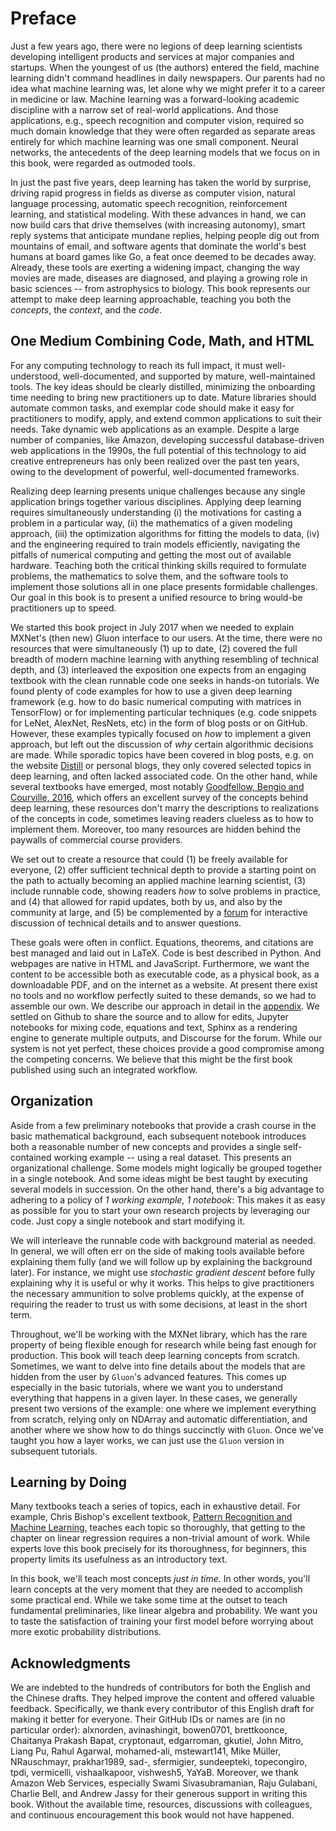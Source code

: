 # Preface

Just a few years ago, there were no legions of deep learning scientists
developing intelligent products and services at major companies and startups.
When the youngest of us (the authors) entered the field,
machine learning didn't command headlines in daily newspapers.
Our parents had no idea what machine learning was,
let alone why we might prefer it to a career in medicine or law.
Machine learning was a forward-looking academic discipline
with a narrow set of real-world applications.
And those applications, e.g., speech recognition and computer vision,
required so much domain knowledge that they were often regarded
as separate areas entirely for which machine learning was one small component.
Neural networks, the antecedents of the deep learning models
that we focus on in this book, were regarded as outmoded tools.


In just the past five years, deep learning has taken the world by surprise,
driving rapid progress in fields as diverse as computer vision,
natural language processing, automatic speech recognition,
reinforcement learning, and statistical modeling.
With these advances in hand, we can now build cars that drive themselves
(with increasing autonomy), smart reply systems that anticipate mundane replies,
helping people dig out from mountains of email,
and software agents that dominate the world's best humans at board games like Go,
a feat once deemed to be decades away.
Already, these tools are exerting a widening impact,
changing the way movies are made, diseases are diagnosed,
and playing a growing role in basic sciences -- from astrophysics to biology.
This book represents our attempt to make deep learning approachable,
teaching you both the *concepts*, the *context*, and the *code*.


## One Medium Combining Code, Math, and HTML


For any computing technology to reach its full impact,
it must well-understood, well-documented, and supported by
mature, well-maintained tools.
The key ideas should be clearly distilled,
minimizing the onboarding time needing to bring new practitioners up to date.
Mature libraries should automate common tasks,
and exemplar code should make it easy for practitioners
to modify, apply, and extend common applications to suit their needs.
Take dynamic web applications as an example.
Despite a large number of companies, like Amazon,
developing successful database-driven web applications in the 1990s,
the full potential of this technology to aid creative entrepreneurs
has only been realized over the past ten years,
owing to the development of powerful, well-documented frameworks.



Realizing deep learning presents unique challenges because
any single application brings together various disciplines.
Applying deep learning requires simultaneously understanding
(i) the motivations for casting a problem in a particular way,
(ii) the mathematics of a given modeling approach,
(iii) the optimization algorithms for fitting the models to data,
(iv) and the engineering required to train models efficiently,
navigating the pitfalls of numerical computing and getting the most
out of available hardware.
Teaching both the critical thinking skills required to formulate problems,
the mathematics to solve them, and the software tools to implement those
solutions all in one place presents formidable challenges.
Our goal in this book is to present a unified resource
to bring would-be practitioners up to speed.



We started this book project in July 2017
when we needed to explain MXNet's (then new) Gluon interface to our users.
At the time, there were no resources that were simultaneously
(1) up to date, (2) covered the full breadth of modern machine learning
with anything resembling of technical depth,
and (3) interleaved the exposition one expects from an engaging textbook
with the clean runnable code one seeks in hands-on tutorials.
We found plenty of code examples for how to use a given deep learning
framework (e.g. how to do basic numerical computing with matrices in TensorFlow)
or for implementing particular techniques (e.g. code snippets for LeNet, AlexNet, ResNets, etc)
in the form of blog posts or on GitHub.
However, these examples typically focused on
*how* to implement a given approach,
but left out the discussion of *why* certain algorithmic decisions are made.
While sporadic topics have been covered in blog posts,
e.g. on the website [Distill](http://distill.pub) or personal blogs,
they only covered selected topics in deep learning, and often lacked associated code.
On the other hand, while several textbooks have emerged,
most notably [Goodfellow, Bengio and Courville, 2016](https://www.deeplearningbook.org/),
which offers an excellent survey of the concepts behind deep learning,
these resources don't marry the descriptions to realizations of the concepts in code,
sometimes leaving readers clueless as to how to implement them.
Moreover, too many resources are hidden behind the paywalls of commercial course providers.

We set out to create a resource that could
(1) be freely available for everyone,
(2) offer sufficient technical depth to provide a starting point on the path
to actually becoming an applied machine learning scientist,
(3) include runnable code, showing readers *how* to solve problems in practice,
and (4) that allowed for rapid updates, both by us, and also by the community at large,
and (5) be complemented by a [forum](http://discuss.mxnet.io)
for interactive discussion of technical details and to answer questions.

These goals were often in conflict.
Equations, theorems, and citations are best managed and laid out in LaTeX.
Code is best described in Python.
And webpages are native in HTML and JavaScript.
Furthermore, we want the content to be
accessible both as executable code, as a physical book,
as a downloadable PDF, and on the internet as a website.
At present there exist no tools and no workflow
perfectly suited to these demands, so we had to assemble our own.
We describe our approach in detail in the [appendix](../chapter_appendix/how-to-contribute.md).
We settled on Github to share the source and to allow for edits,
Jupyter notebooks for mixing code, equations and text,
Sphinx as a rendering engine to generate multiple outputs,
and Discourse for the forum.
While our system is not yet perfect, these choices provide a good compromise
among the competing concerns.
We believe that this might be the first book published using such an integrated workflow.

## Organization

Aside from a few preliminary notebooks that provide a crash course
in the basic mathematical background, each subsequent notebook introduces
both a reasonable number of new concepts and provides a single
self-contained working example -- using a real dataset.
This presents an organizational challenge. Some models might logically
be grouped together in a single notebook.  And some ideas might be
best taught by executing several models in succession.  On the other
hand, there's a big advantage to adhering to a policy of *1 working
example, 1 notebook*: This makes it as easy as possible for you to
start your own research projects by leveraging our code. Just copy a
single notebook and start modifying it.

We will interleave the runnable code with background material as needed.
In general, we will often err on the side of making tools
available before explaining them fully (and we will follow up by
explaining the background later).  For instance, we might use
*stochastic gradient descent* before fully explaining why it is useful
or why it works.  This helps to give practitioners the necessary
ammunition to solve problems quickly, at the expense of requiring the
reader to trust us with some decisions, at least in the short term.

Throughout, we'll be working with the MXNet library, which has the
rare property of being flexible enough for research while being fast
enough for production.  This book will teach deep learning concepts
from scratch.  Sometimes, we want to delve into fine details about the
models that are hidden from the user by ``Gluon``'s advanced features.
This comes up especially in the basic tutorials, where we want you to
understand everything that happens in a given layer.  In these cases,
we generally present two versions of the example: one where we
implement everything from scratch, relying only on NDArray and
automatic differentiation, and another where we show how to do things
succinctly with ``Gluon``.  Once we've taught you how a layer works,
we can just use the ``Gluon`` version in subsequent tutorials.

## Learning by Doing

Many textbooks teach a series of topics, each in exhaustive detail.
For example, Chris Bishop's excellent textbook,
[Pattern Recognition and Machine Learning](https://www.amazon.com/Pattern-Recognition-Learning-Information-Statistics/dp/0387310738),
teaches each topic so thoroughly, that getting to the chapter
on linear regression requires a non-trivial amount of work.
While experts love this book precisely for its thoroughness,
for beginners, this property limits its usefulness as an introductory text.

In this book, we'll teach most concepts *just in time*.
In other words, you'll learn concepts at the very moment
that they are needed to accomplish some practical end.
While we take some time at the outset to teach
fundamental preliminaries, like linear algebra and probability.
We want you to taste the satisfaction of training your first model
before worrying about more exotic probability distributions.

 



## Acknowledgments

We are indebted to the hundreds of contributors for both
the English and the Chinese drafts.
They helped improve the content and offered valuable feedback.
Specifically, we thank every contributor of this English draft for making it better for everyone.
Their GitHub IDs or names are (in no particular order): alxnorden, avinashingit, bowen0701, brettkoonce, Chaitanya Prakash Bapat, cryptonaut, edgarroman, gkutiel, John Mitro, Liang Pu, Rahul Agarwal, mohamed-ali, mstewart141, Mike Müller, NRauschmayr, prakhar1989, sad-, sfermigier, sundeepteki, topecongiro, tpdi, vermicelli, vishaalkapoor, vishwesh5, YaYaB.
Moreover, we thank Amazon Web Services, especially Swami Sivasubramanian, Raju Gulabani, Charlie Bell, and Andrew Jassy for their generous support in writing this book.
Without the available time, resources, discussions with colleagues,
and continuous encouragement this book would not have happened.
